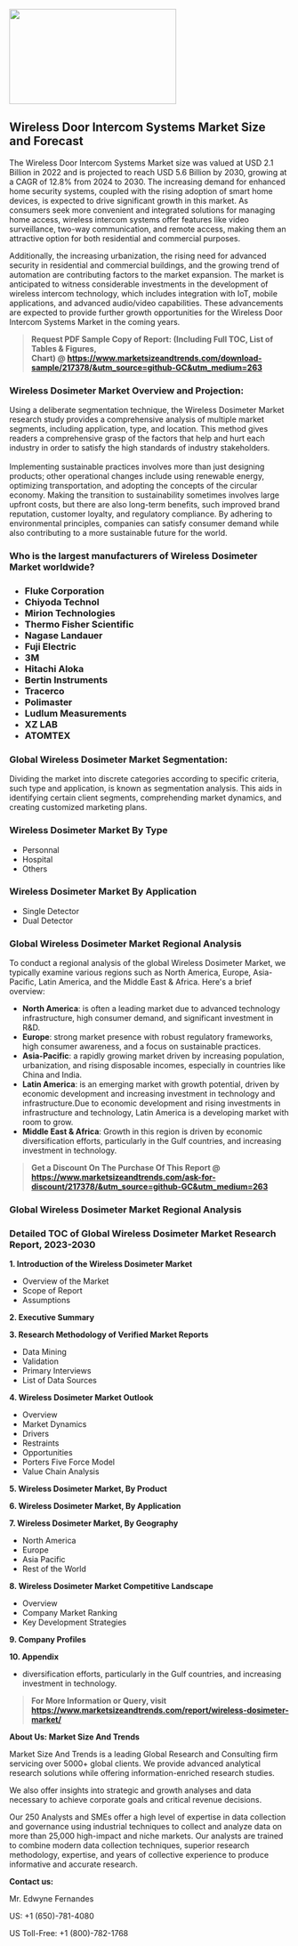<p><img class="alignnone size-medium wp-image-20088" src="https://ffe5etoiles.com/wp-content/uploads/2024/12/MST1-300x171.png" alt="" width="300" height="171" /></p><h2>Wireless Door Intercom Systems Market Size and Forecast</h2><p>The Wireless Door Intercom Systems Market size was valued at USD 2.1 Billion in 2022 and is projected to reach USD 5.6 Billion by 2030, growing at a CAGR of 12.8% from 2024 to 2030. The increasing demand for enhanced home security systems, coupled with the rising adoption of smart home devices, is expected to drive significant growth in this market. As consumers seek more convenient and integrated solutions for managing home access, wireless intercom systems offer features like video surveillance, two-way communication, and remote access, making them an attractive option for both residential and commercial purposes.</p><p>Additionally, the increasing urbanization, the rising need for advanced security in residential and commercial buildings, and the growing trend of automation are contributing factors to the market expansion. The market is anticipated to witness considerable investments in the development of wireless intercom technology, which includes integration with IoT, mobile applications, and advanced audio/video capabilities. These advancements are expected to provide further growth opportunities for the Wireless Door Intercom Systems Market in the coming years.</p></p><blockquote id="" class=""><strong>Request PDF Sample Copy of Report: (Including Full TOC, List of Tables &amp; Figures, Chart)&nbsp;@&nbsp;<strong><a href="https://www.marketsizeandtrends.com/download-sample/217378/&utm_source=github-GC&utm_medium=263" target="_blank">https://www.marketsizeandtrends.com/download-sample/217378/&utm_source=github-GC&utm_medium=263</a></strong></strong></blockquote><h3 id="" class="">Wireless Dosimeter Market&nbsp;Overview and Projection:</h3><p id="" class="">Using a deliberate segmentation technique, the Wireless Dosimeter Market research study provides a comprehensive analysis of multiple market segments, including application, type, and location. This method gives readers a comprehensive grasp of the factors that help and hurt each industry in order to satisfy the high standards of industry stakeholders. <br /> <br />Implementing sustainable practices involves more than just designing products; other operational changes include using renewable energy, optimizing transportation, and adopting the concepts of the circular economy. Making the transition to sustainability sometimes involves large upfront costs, but there are also long-term benefits, such improved brand reputation, customer loyalty, and regulatory compliance. By adhering to environmental principles, companies can satisfy consumer demand while also contributing to a more sustainable future for the world.</p><h3 id="" class="">Who is the largest manufacturers of&nbsp;Wireless Dosimeter Market worldwide?</h3><h3 class=""><p><ul><li>Fluke Corporation </li><li> Chiyoda Technol </li><li> Mirion Technologies </li><li> Thermo Fisher Scientific </li><li> Nagase Landauer </li><li> Fuji Electric </li><li> 3M </li><li> Hitachi Aloka </li><li> Bertin Instruments </li><li> Tracerco </li><li> Polimaster </li><li> Ludlum Measurements </li><li> XZ LAB </li><li> ATOMTEX</li></ul></p></h3><h3 id="" class="">Global&nbsp;Wireless Dosimeter Market Segmentation:</h3><p id="" class="">Dividing the market into discrete categories according to specific criteria, such type and application, is known as segmentation analysis. This aids in identifying certain client segments, comprehending market dynamics, and creating customized marketing plans.</p><h3 id="" class="">Wireless Dosimeter Market&nbsp;By Type</h3><p><p><ul><li>Personnal</li><li> Hospital</li><li> Others</p></li></ul></p></p><h3 id="" class="">Wireless Dosimeter Market&nbsp;By Application</h3><p class=""><p><ul><li>Single Detector</li><li> Dual Detector</li></ul></p></p><h3 id="" class="">Global Wireless Dosimeter Market Regional Analysis</h3><p id="" class="">To conduct a regional analysis of the global Wireless Dosimeter Market, we typically examine various regions such as North America, Europe, Asia-Pacific, Latin America, and the Middle East &amp; Africa. Here's a brief overview:</p><ul><li><strong>North America</strong>: is often a leading market due to advanced technology infrastructure, high consumer demand, and significant investment in R&amp;D.</li><li><strong>Europe</strong>: strong market presence with robust regulatory frameworks, high consumer awareness, and a focus on sustainable practices.</li><li><strong>Asia-Pacific</strong>: a rapidly growing market driven by increasing population, urbanization, and rising disposable incomes, especially in countries like China and India.</li><li><strong>Latin America</strong>: is an emerging market with growth potential, driven by economic development and increasing investment in technology and infrastructure.Due to economic development and rising investments in infrastructure and technology, Latin America is a developing market with room to grow.</li><li><strong>Middle East &amp; Africa</strong>: Growth in this region is driven by economic diversification efforts, particularly in the Gulf countries, and increasing investment in technology.</li></ul><blockquote id="" class=""><strong>Get a Discount On The Purchase Of This Report @ <strong><a href="https://www.marketsizeandtrends.com/ask-for-discount/217378/&utm_source=github-GC&utm_medium=263" target="_blank">https://www.marketsizeandtrends.com/ask-for-discount/217378/&utm_source=github-GC&utm_medium=263</a></strong></strong></blockquote><h3 id="" class="">Global Wireless Dosimeter Market Regional Analysis</h3><h3 id="" class="">Detailed TOC of Global Wireless Dosimeter Market Research Report, 2023-2030</h3><p id="" class=""><strong>1. Introduction of the Wireless Dosimeter Market</strong></p><ul><li>Overview of the Market</li><li>Scope of Report</li><li>Assumptions</li></ul><p id="" class=""><strong>2. Executive Summary</strong></p><p id="" class=""><strong>3. Research Methodology of Verified Market Reports</strong></p><ul><li>Data Mining</li><li>Validation</li><li>Primary Interviews</li><li>List of Data Sources</li></ul><p id="" class=""><strong>4. Wireless Dosimeter Market Outlook</strong></p><ul><li>Overview</li><li>Market Dynamics</li><li>Drivers</li><li>Restraints</li><li>Opportunities</li><li>Porters Five Force Model</li><li>Value Chain Analysis</li></ul><p id="" class=""><strong>5. Wireless Dosimeter Market, By Product</strong></p><p id="" class=""><strong>6. Wireless Dosimeter Market, By Application</strong></p><p id="" class=""><strong>7. Wireless Dosimeter Market, By Geography</strong></p><ul><li>North America</li><li>Europe</li><li>Asia Pacific</li><li>Rest of the World</li></ul><p id="" class=""><strong>8. Wireless Dosimeter Market Competitive Landscape</strong></p><ul><li>Overview</li><li>Company Market Ranking</li><li>Key Development Strategies</li></ul><p id="" class=""><strong>9. Company Profiles</strong></p><p id="" class=""><strong>10. Appendix</strong></p><ul><li>diversification efforts, particularly in the Gulf countries, and increasing investment in technology.</li></ul><blockquote id="" class=""><strong>For More Information or Query, visit <strong><strong><a href="https://www.marketsizeandtrends.com/report/wireless-dosimeter-market/" target="_blank">https://www.marketsizeandtrends.com/report/wireless-dosimeter-market/</a></strong></strong></strong></blockquote><p id="" class=""><strong>About Us: Market Size And Trends</strong></p><p id="" class="">Market Size And Trends is a leading Global Research and Consulting firm servicing over 5000+ global clients. We provide advanced analytical research solutions while offering information-enriched research studies.</p><p id="" class="">We also offer insights into strategic and growth analyses and data necessary to achieve corporate goals and critical revenue decisions.</p><p id="" class="">Our 250 Analysts and SMEs offer a high level of expertise in data collection and governance using industrial techniques to collect and analyze data on more than 25,000 high-impact and niche markets. Our analysts are trained to combine modern data collection techniques, superior research methodology, expertise, and years of collective experience to produce informative and accurate research.</p><p id="" class=""><strong>Contact us:</strong></p><p id="" class="">Mr. Edwyne Fernandes</p><p id="" class="">US: +1 (650)-781-4080</p><p id="" class="">US Toll-Free: +1 (800)-782-1768</p>
